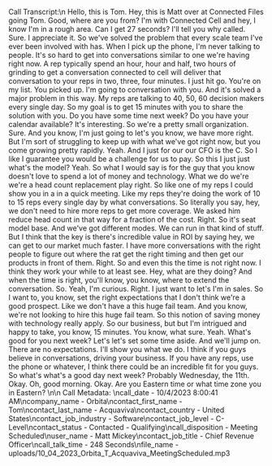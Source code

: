 Call Transcript:\n Hello, this is Tom. Hey, this is Matt over at Connected Files going Tom. Good, where are you from? I'm with Connected Cell and hey, I know I'm in a rough area. Can I get 27 seconds? I'll tell you why called. Sure. I appreciate it. So we've solved the problem that every scale team I've ever been involved with has. When I pick up the phone, I'm never talking to people. It's so hard to get into conversations similar to one we're having right now. A rep typically spend an hour, hour and half, two hours of grinding to get a conversation connected to cell will deliver that conversation to your reps in two, three, four minutes. I just hit go. You're on my list. You picked up. I'm going to conversation with you. And it's solved a major problem in this way. My reps are talking to 40, 50, 60 decision makers every single day. So my goal is to get 15 minutes with you to share the solution with you. Do you have some time next week? Do you have your calendar available? It's interesting. So we're a pretty small organization. Sure. And you know, I'm just going to let's you know, we have more right. But I'm sort of struggling to keep up with what we've got right now, but you come growing pretty rapidly. Yeah. And I just for our our CFO is the C. So I like I guarantee you would be a challenge for us to pay. So this I just just what's the model? Yeah. So what I would say is for the guy that you know doesn't love to spend a lot of money and technology. What we do we're we're a head count replacement play right. So like one of my reps I could show you in a in a quick meeting. Like my reps they're doing the work of 10 to 15 reps every single day by what conversations. So literally you say, hey, we don't need to hire more reps to get more coverage. We asked him reduce head count in that way for a fraction of the cost. Right. So it's seat model base. And we've got different modes. We can run in that kind of stuff. But I think that the key is there's incredible value in ROI by saying hey, we can get to our market much faster. I have more conversations with the right people to figure out where the rat get the right timing and then get our products in front of them. Right. So and even this the time is not right now. I think they work your while to at least see. Hey, what are they doing? And when the time is right, you'll know, you know, where to extend the conversation. So. Yeah, I'm curious. Right. I just want to let's I'm in sales. So I want to, you know, set the right expectations that I don't think we're a good prospect. Like we don't have a this huge fail team. And you know, we're not looking to hire this huge fail team. So this notion of saving money with technology really apply. So our business, but but I'm intrigued and happy to take, you know, 15 minutes. You know, what sure. Yeah. What's good for you next week? Let's let's set some time aside. And we'll jump on. There are no expectations. I'll show you what we do. I think if you guys believe in conversations, driving your business. If you have any reps, use the phone or whatever, I think there could be an incredible fit for you guys. So what's what's a good day next week? Probably Wednesday, the 11th. Okay. Oh, good morning. Okay. Are you Eastern time or what time zone you in Eastern? \n\n Call Metadata: \ncall_date - 10/4/2023 8:00:41 AM\ncompany_name - Orbita\ncontact_first_name - Tom\ncontact_last_name - Acquaviva\ncontact_country - United States\ncontact_job_industry - Software\ncontact_job_level - C-Level\ncontact_status - Contacted - Qualifying\ncall_disposition - Meeting Scheduled\nuser_name - Matt Mickey\ncontact_job_title - Chief Revenue Officer\ncall_talk_time - 248 Seconds\nfile_name - uploads/10_04_2023_Orbita_T_Acquaviva_MeetingScheduled.mp3
